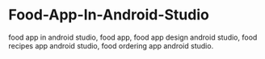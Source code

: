 # Food-App-In-Android-Studio
food app in android studio, food app, food app design android studio, food recipes app android studio, food ordering app android studio.
